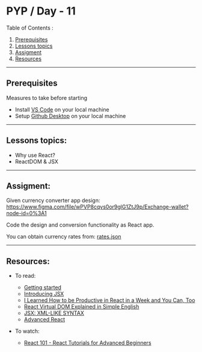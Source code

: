 # PYP / Day - 11

Table of Contents :

1. [Prerequisites](#prerequisites)
1. [Lessons topics](#lessons-topics)  
1. [Assigment](#assigment)
1. [Resources](#resources)

---
## Prerequisites

Measures to take before starting

* Install [VS Code](https://code.visualstudio.com/download) on your local machine
* Setup [Github Desktop](https://desktop.github.com/) on your local machine

---

## Lessons topics:

* Why use React?
* ReactDOM & JSX

---

## Assigment:


Given currency converter app design: https://www.figma.com/file/wPVP8cqvs0or9glG1ZtJ9p/Exchange-wallet?node-id=0%3A1

Code the design and conversion functionality as React app.

You can obtain currency rates from: [rates.json](./rates.json)

---

## Resources:

* To read:

    - [Getting started](https://reactjs.org/docs/getting-started.html)
    - [Introducing JSX](https://reactjs.org/docs/introducing-jsx.html)
    - [I Learned How to be Productive in React in a Week and You Can, Too](https://css-tricks.com/productive-in-react/)
    - [React Virtual DOM Explained in Simple English](https://programmingwithmosh.com/react/react-virtual-dom-explained/)
    - [JSX: XML-LIKE SYNTAX](http://facebook.github.io/jsx/)
    - [Advanced React](https://www.codecademy.com/learn/react-101/modules/react-102-advanced-react-u)

* To watch:

    - [React 101 - React Tutorials for Advanced Beginners](https://ihatetomatoes.net/get-react-101/)
